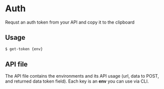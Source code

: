 # Auth 

Requst an auth token from your API and copy it to the clipboard

## Usage

```bash
$ get-token {env}
```

## API file

The API file contains the environments and its API usage (url, data to POST, and returned data token field). Each key is an **env** you can use via CLI.
